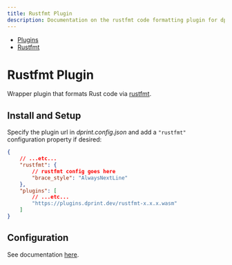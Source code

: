 ```yaml
---
title: Rustfmt Plugin
description: Documentation on the rustfmt code formatting plugin for dprint.
---
```


<nav class="breadcrumb" aria-label="breadcrumbs">
  <ul>
    <li><a href="/plugins">Plugins</a></li>
    <li><a href="/plugins/rustfmt">Rustfmt</a></li>
  </ul>
</nav>

# Rustfmt Plugin

Wrapper plugin that formats Rust code via [rustfmt](https://github.com/rust-lang/rustfmt).

## Install and Setup

Specify the plugin url in *dprint.config.json* and add a `"rustfmt"` configuration property if desired:

```json
{
    // ...etc...
    "rustfmt": {
        // rustfmt config goes here
        "brace_style": "AlwaysNextLine"
    },
    "plugins": [
        // ...etc...
        "https://plugins.dprint.dev/rustfmt-x.x.x.wasm"
    ]
}
```

## Configuration

See documentation [here](https://rust-lang.github.io/rustfmt/).
